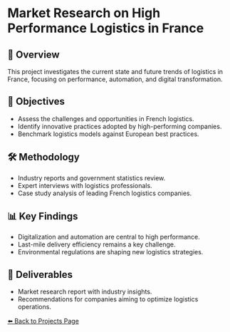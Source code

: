 # Market Research on High Performance Logistics in France

## 📌 Overview
This project investigates the current state and future trends of logistics in France, focusing on performance, automation, and digital transformation.

## 🎯 Objectives
- Assess the challenges and opportunities in French logistics.
- Identify innovative practices adopted by high-performing companies.
- Benchmark logistics models against European best practices.

## 🛠️ Methodology
- Industry reports and government statistics review.
- Expert interviews with logistics professionals.
- Case study analysis of leading French logistics companies.

## 📊 Key Findings
- Digitalization and automation are central to high performance.
- Last-mile delivery efficiency remains a key challenge.
- Environmental regulations are shaping new logistics strategies.

## 📂 Deliverables
- Market research report with industry insights.
- Recommendations for companies aiming to optimize logistics operations.

[⬅️ Back to Projects Page](../README.md#-project-engineering-and-market-research)
